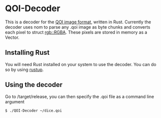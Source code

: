 # QOI-Decoder
This is a decoder for the [QOI image format](https://qoiformat.org), written in Rust. Currently the decoder uses nom to parse any .qoi image as byte chunks and converts each pixel to struct [rgb::RGBA](https://docs.rs/rgb/0.8.31/rgb/struct.RGBA.html). These pixels are stored in memory as a Vector.

## Installing Rust
You will need Rust installed on your system to use the decoder. You can do so by using [rustup](https://rustup.rs).

## Using the decoder
Go to /target/release, you can then specify the .qoi file as a command line argument
```bash
$ ./QOI-Decoder ~/dice.qoi
```
